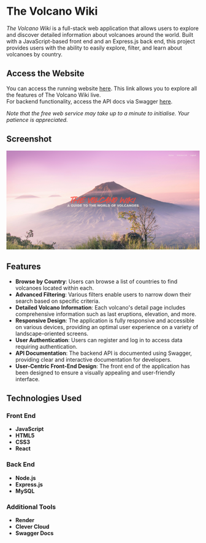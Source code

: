 # The Volcano Wiki

*The Volcano Wiki* is a full-stack web application that allows users to explore and discover detailed information about volcanoes around the world. 
Built with a JavaScript-based front end and an Express.js back end, this project provides users with the ability to easily explore, filter, and learn about volcanoes by country.

## Access the Website

You can access the running website [here](https://thevolcanowiki.onrender.com/). This link allows you to explore all the features of The Volcano Wiki live.<br>
For backend functionality, access the API docs via Swagger [here](https://thevolcanowiki.onrender.com/api-docs).

*Note that the free web service may take up to a minute to initialise. Your patience is appreciated.*

## Screenshot

![Screenshot of The Volcano Wiki](screenshot.png)

## Features

- **Browse by Country**: Users can browse a list of countries to find volcanoes located within each.
- **Advanced Filtering**: Various filters enable users to narrow down their search based on specific criteria.
- **Detailed Volcano Information**: Each volcano's detail page includes comprehensive information such as last eruptions, elevation, and more.
- **Responsive Design**: The application is fully responsive and accessible on various devices, providing an optimal user experience on a variety of landscape-oriented screens.
- **User Authentication**: Users can register and log in to access data requiring authentication.
- **API Documentation**: The backend API is documented using Swagger, providing clear and interactive documentation for developers.
- **User-Centric Front-End Design**: The front end of the application has been designed to ensure a visually appealing and user-friendly interface.

## Technologies Used

### Front End
- **JavaScript**
- **HTML5**
- **CSS3**
- **React**

### Back End
- **Node.js**
- **Express.js**
- **MySQL**

### Additional Tools
- **Render**
- **Clever Cloud**
- **Swagger Docs**